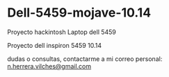 # Dell-5459-mojave-10.14
Proyecto hackintosh Laptop dell 5459

Proyecto dell inspiron 5459 10.14

dudas o consultas, contactarme a mi correo personal:
n.herrera.vilches@gmail.com
